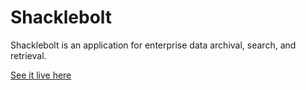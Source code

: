 # Shacklebolt
Shacklebolt is an application for enterprise data archival, search, and retrieval.

[See it live here](http://shacklebolt-project.s3-website.us-east-2.amazonaws.com/)
